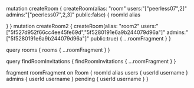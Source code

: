 mutation createRoom {
  createRoom(alias: "room" users:"[\"peerless07\",2]" admins:"[\"peerless07\",2,3]" public:false) {
    roomId
    alias
  
  }
}
mutation createRoom2 {
  createRoom(alias: "room2" users:"[\"5f527d952f66cc4ee45fe69d\",\"5f5280191e6a9b244079d96a\"]" admins:"[\"5f5280191e6a9b244079d96a\"]" public:true) {
    ...roomFragment
  }
}

query rooms {
  rooms {
    ...roomFragment
  }
}


query findRoomInvitations {
  findRoomInvitations {
 		...roomFragment
  }
}

fragment roomFragment on Room {
  roomId
    alias
    users {
      userId
      username
    }
    admins {
      userId
      username
    }
  	pending {
      userId
      username
    }
}